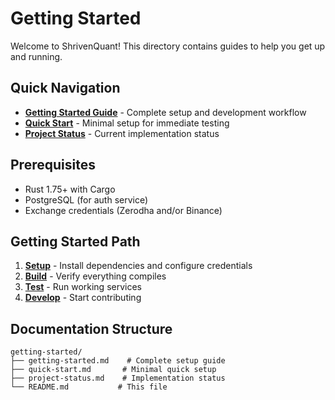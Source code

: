 # Getting Started

Welcome to ShrivenQuant! This directory contains guides to help you get up and running.

## Quick Navigation

- **[Getting Started Guide](getting-started.md)** - Complete setup and development workflow
- **[Quick Start](quick-start.md)** - Minimal setup for immediate testing
- **[Project Status](project-status.md)** - Current implementation status

## Prerequisites

- Rust 1.75+ with Cargo
- PostgreSQL (for auth service)
- Exchange credentials (Zerodha and/or Binance)

## Getting Started Path

1. **[Setup](getting-started.md#prerequisites)** - Install dependencies and configure credentials
2. **[Build](getting-started.md#clone-and-build)** - Verify everything compiles
3. **[Test](getting-started.md#start-working-services)** - Run working services
4. **[Develop](getting-started.md#development-workflow)** - Start contributing

## Documentation Structure

```
getting-started/
├── getting-started.md    # Complete setup guide
├── quick-start.md       # Minimal quick setup
├── project-status.md    # Implementation status
└── README.md           # This file
```